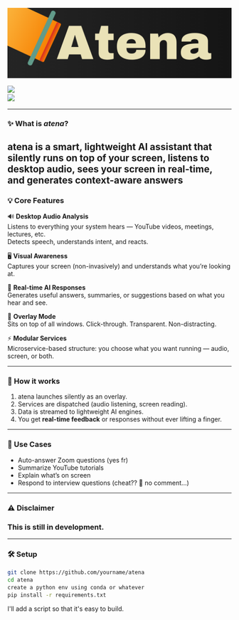 <p align="center">
  <img src="images/Atena.png"/>
</p>

<img src="https://img.shields.io/badge/WARNING-red"/> <br>
<img src="https://img.shields.io/badge/Still in development-blue"/>

---

### ✨ What is *atena*?

**atena** is a smart, lightweight AI assistant that silently runs on top of your screen, listens to desktop audio, sees your screen in real-time, and generates **context-aware answers**
---

### 💡 Core Features

🔊 **Desktop Audio Analysis**   
Listens to everything your system hears — YouTube videos, meetings, lectures, etc.  
Detects speech, understands intent, and reacts.

🖥️ **Visual Awareness**  
Captures your screen (non-invasively) and understands what you’re looking at.

🧠 **Real-time AI Responses**  
Generates useful answers, summaries, or suggestions based on what you hear and see.

🧩 **Overlay Mode**  
Sits on top of all windows. Click-through. Transparent. Non-distracting.  

⚡ **Modular Services**  
Microservice-based structure: you choose what you want running — audio, screen, or both.

---

### 🚀 How it works

1. atena launches silently as an overlay.
2. Services are dispatched (audio listening, screen reading).
3. Data is streamed to lightweight AI engines.
4. You get **real-time feedback** or responses without ever lifting a finger.

---

### 🧪 Use Cases

- Auto-answer Zoom questions (yes fr)
- Summarize YouTube tutorials
- Explain what’s on screen
- Respond to interview questions (cheat?? 👀 no comment...)

---

### ⚠️ Disclaimer

<h3>This is still in development.</h3>

---

### 🛠️ Setup

```bash
git clone https://github.com/yourname/atena
cd atena
create a python env using conda or whatever
pip install -r requirements.txt
```
I'll add a script so that it's easy to build.